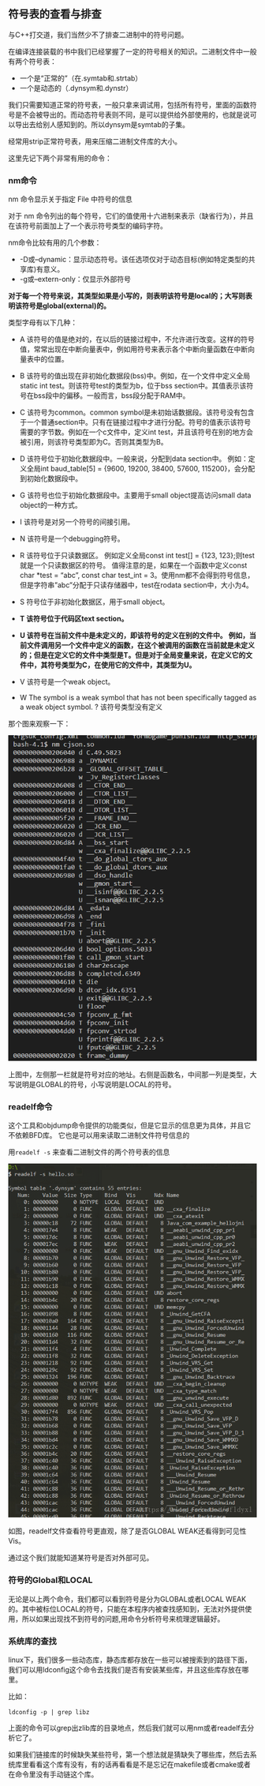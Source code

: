 ## 符号表的查看与排查
与C++打交道，我们当然少不了排查二进制中的符号问题。

在编译连接装载的书中我们已经掌握了一定的符号相关的知识。二进制文件中一般有两个符号表：

 - 一个是“正常的”（在.symtab和.strtab）
 - 一个是动态的（.dynsym和.dynstr）

我们只需要知道正常的符号表，一般只拿来调试用，包括所有符号，里面的函数符号是不会被导出的。而动态符号表则不同，是可以提供给外部使用的，也就是说可以导出去给别人感知到的。所以dynsym是symtab的子集。

经常用strip正常符号表，用来压缩二进制文件库的大小。

这里先记下两个非常有用的命令：

### nm命令
nm 命令显示关于指定 File 中符号的信息

对于 nm 命令列出的每个符号，它们的值使用十六进制来表示（缺省行为），并且在该符号前面加上了一个表示符号类型的编码字符。

nm命令比较有用的几个参数：

 - -D或–dynamic：显示动态符号。该任选项仅对于动态目标(例如特定类型的共享库)有意义。
 - -g或–extern-only：仅显示外部符号


**对于每一个符号来说，其类型如果是小写的，则表明该符号是local的；大写则表明该符号是global(external)的。**

类型字母有以下几种：

 - A 该符号的值是绝对的，在以后的链接过程中，不允许进行改变。这样的符号值，常常出现在中断向量表中，例如用符号来表示各个中断向量函数在中断向量表中的位置。

 - B 该符号的值出现在非初始化数据段(bss)中。例如，在一个文件中定义全局static int test。则该符号test的类型为b，位于bss section中。其值表示该符号在bss段中的偏移。一般而言，bss段分配于RAM中。
 - C 该符号为common。common symbol是未初始话数据段。该符号没有包含于一个普通section中。只有在链接过程中才进行分配。符号的值表示该符号需要的字节数。例如在一个c文件中，定义int test，并且该符号在别的地方会被引用，则该符号类型即为C。否则其类型为B。
 - D 该符号位于初始化数据段中。一般来说，分配到data section中。
例如：定义全局int baud_table[5] = {9600, 19200, 38400, 57600, 115200}，会分配到初始化数据段中。
 - G 该符号也位于初始化数据段中。主要用于small object提高访问small data object的一种方式。
 - I 该符号是对另一个符号的间接引用。
 - N 该符号是一个debugging符号。
 - R 该符号位于只读数据区。
例如定义全局const int test[] = {123, 123};则test就是一个只读数据区的符号。
值得注意的是，如果在一个函数中定义const char *test = “abc”, const char test_int = 3。使用nm都不会得到符号信息，但是字符串”abc”分配于只读存储器中，test在rodata section中，大小为4。
 - S 符号位于非初始化数据区，用于small object。
 - **T 该符号位于代码区text section。**
 - **U 该符号在当前文件中是未定义的，即该符号的定义在别的文件中。
例如，当前文件调用另一个文件中定义的函数，在这个被调用的函数在当前就是未定义的；但是在定义它的文件中类型是T。但是对于全局变量来说，在定义它的文件中，其符号类型为C，在使用它的文件中，其类型为U。**
 - V 该符号是一个weak object。
 - W The symbol is a weak symbol that has not been specifically tagged as a weak object symbol.
? 该符号类型没有定义


那个图来观察一下：

![](image/compile14.png)

上图中，左侧那一栏就是符号对应的地址。右侧是函数名，中间那一列是类型，大写说明是GLOBAL的符号，小写说明是LOCAL的符号。

### readelf命令
这个工具和objdump命令提供的功能类似，但是它显示的信息更为具体，并且它不依赖BFD库。 它也是可以用来读取二进制文件符号信息的

用`readelf -s` 来查看二进制文件的两个符号表的信息

![](image/compile15.png)


如图，readelf文件查看符号更直观，除了是否GLOBAL WEAK还看得到可见性Vis。

通过这个我们就能知道某符号是否对外部可见。


### 符号的Global和LOCAL
无论是以上两个命令，我们都可以看到符号是分为GLOBAL或者LOCAL WEAK的。其中被标位LOCAL的符号，只能在本程序内被查找感知到，无法对外提供使用，所以如果出现找不到符号的问题,用命令分析符号来梳理逻辑最好。

### 系统库的查找

linux下，我们很多一些动态库，静态库都存放在一些可以被搜索到的路径下面，我们可以用ldconfig这个命令去找我们是否有安装某些库，并且这些库存放在哪里。

比如：

```
ldconfig -p | grep libz  
```

上面的命令可以grep出zlib库的目录地点，然后我们就可以用nm或者readelf去分析它了。

如果我们链接库的时候缺失某些符号，第一个想法就是猜缺失了哪些库，然后去系统库里看看这个库有没有，有的话再看看是不是忘记在makefile或者cmake或者在命令里没有手动链这个库。